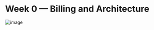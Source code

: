 # Week 0 — Billing and Architecture
![image](https://github.com/Yashphuke361/aws-bootcamp-cruddur-2023/assets/74336883/724f64ea-b4ac-463b-8193-8e11b53600df)

